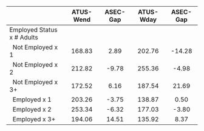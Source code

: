 
|                      |    ATUS-Wend |     ASEC-Gap |    ATUS-Wday |     ASEC-Gap |
| -------------------- | :----------: | :----------: | :----------: | :----------: |
| Employed Status x # Adults |              |              |              |              |
| &nbsp;&nbsp;Not Employed x 1 |       168.83 |         2.89 |       202.76 |       -14.28 |
| &nbsp;&nbsp;Not Employed x 2 |       212.82 |        -9.78 |       255.36 |        -4.98 |
| &nbsp;&nbsp;Not Employed x 3+ |       172.52 |         6.16 |       187.54 |        21.69 |
| &nbsp;&nbsp;Employed x 1 |       203.26 |        -3.75 |       138.87 |         0.50 |
| &nbsp;&nbsp;Employed x 2 |       253.34 |        -6.32 |       177.03 |        -3.80 |
| &nbsp;&nbsp;Employed x 3+ |       194.06 |        14.51 |       135.92 |         8.37 |

